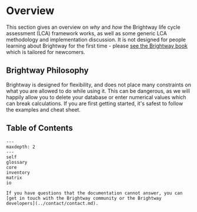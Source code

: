 # Overview

This section gives an overview on *why* and *how* the Brightway life cycle assessment (LCA) framework works, as well as some generic LCA methodology and implementation discussion. It is not designed for people learning about Brightway for the first time - please [see the Brightway book](https://learn.brightway.dev/) which is tailored for newcomers.

## Brightway Philosophy

Brightway is designed for flexibility, and does not place many constraints on what you are allowed to do while using it. This can be dangerous, as we will happily allow you to delete your database or enter numerical values which can break calculations. If you are first getting started, it's safest to follow the examples and cheat sheet.

## Table of Contents

```{toctree}
---
maxdepth: 2
---
self
glossary
core
inventory
matrix
io
```

```{note}
If you have questions that the documentation cannot answer, you can [get in touch with the Brightway community or the Brightway developers](../contact/contact.md).
```
